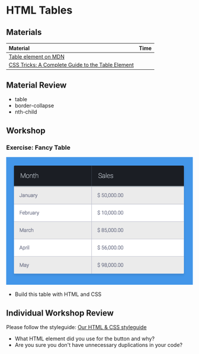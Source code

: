 # HTML Tables

## Materials
| Material | Time |
|:---------|-----:|
| [Table element on MDN](https://developer.mozilla.org/en/docs/Web/HTML/Element/table) | |
| [CSS Tricks: A Complete Guide to the Table Element](https://css-tricks.com/complete-guide-table-element/) | |

## Material Review
- table
- border-collapse
- nth-child

## Workshop
### Exercise: Fancy Table
![table](table.png)
- Build this table with HTML and CSS

## Individual Workshop Review
Please follow the styleguide: [Our HTML & CSS styleguide](../../styleguide/html-css.md)

- What HTML element did you use for the button and why?
- Are you sure you don't have unnecessary duplications in your code?
